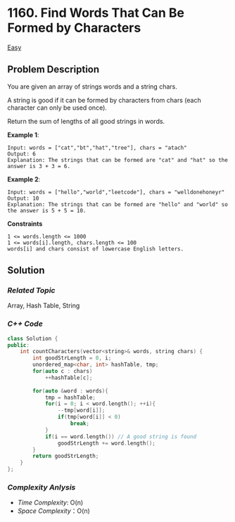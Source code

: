 # 1160. Find Words That Can Be Formed by Characters
[Easy](https://leetcode.com/problems/find-words-that-can-be-formed-by-characters/description/)

## Problem Description

You are given an array of strings words and a string chars.

A string is good if it can be formed by characters from chars (each character can only be used once).

Return the sum of lengths of all good strings in words.


**Example 1**:
```
Input: words = ["cat","bt","hat","tree"], chars = "atach"
Output: 6
Explanation: The strings that can be formed are "cat" and "hat" so the answer is 3 + 3 = 6.
```
**Example 2**:
```
Input: words = ["hello","world","leetcode"], chars = "welldonehoneyr"
Output: 10
Explanation: The strings that can be formed are "hello" and "world" so the answer is 5 + 5 = 10.
```

**Constraints**
```
1 <= words.length <= 1000
1 <= words[i].length, chars.length <= 100
words[i] and chars consist of lowercase English letters.
```

## Solution

### _Related Topic_
   Array, Hash Table, String

### _C++ Code_
```cpp
class Solution {
public:
    int countCharacters(vector<string>& words, string chars) {
        int goodStrLength = 0, i;
        unordered_map<char, int> hashTable, tmp;
        for(auto c : chars)
            ++hashTable[c];
        
        for(auto &word : words){
            tmp = hashTable;
            for(i = 0; i < word.length(); ++i){
                --tmp[word[i]];
                if(tmp[word[i]] < 0)
                    break;
            }
            if(i == word.length()) // A good string is found
                goodStrLength += word.length();
        }
        return goodStrLength;
    }
};
```

### _Complexity Anlysis_
- _Time Complexity_: O(n)
- _Space Complexity_：O(n)
